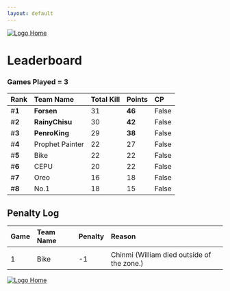 ```yaml
---
layout: default
---
```



[ ![Logo](https://kanziebub.github.io/ProjectSEA/assets/images/bullet_rev.png) Home](https://kanziebub.github.io/ProjectSEA/)


# **Leaderboard**

### Games Played = 3

|  Rank  | Team Name             | Total Kill | **Points** | CP |
|:-------|:----------------------|:-----------|:-----------|:---|
| #**1** | **Forsen** | 31 | **46** | False | 
| #**2** | **RainyChisu** | 30 | **42** | False | 
| #**3** | **PenroKing** | 29 | **38** | False | 
| #**4** | Prophet Painter | 22 | 27 | False | 
| #**5** | Bike | 22 | 22 | False | 
| #**6** | CEPU | 20 | 22 | False | 
| #**7** | Oreo | 16 | 18 | False | 
| #**8** | No.1 | 18 | 15 | False | 

## Penalty Log 

|  Game  | Team Name | Penalty | Reason                |
|:-------|:----------|:--------|:----------------------|
|        |           |         |                       | 
| 1 | Bike | -1 | Chinmi (William died outside of the zone.) | 
 
 


[ ![Logo](https://kanziebub.github.io/ProjectSEA/assets/images/bullet_rev.png) Home](https://kanziebub.github.io/ProjectSEA/)
    